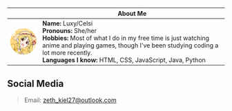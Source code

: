 |  | About Me |
|---|---|
|<img src="nijika.png" width="150" align="center">|**Name:** Luxy/Celsi</br>**Pronouns:** She/her</br>**Hobbies:** Most of what I do in my free time is just watching anime and playing games, though I've been studying coding a lot more recently.</br>**Languages I know:** HTML, CSS, JavaScript, Java, Python|

## Social Media
> Email: zeth_kiel27@outlook.com

